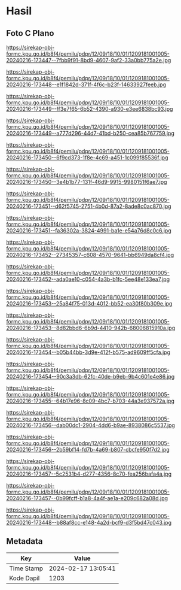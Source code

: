 # Hasil

## Foto C Plano

https://sirekap-obj-formc.kpu.go.id/b8f4/pemilu/pdpr/12/09/18/10/01/1209181001005-20240216-173447--7fbb9f91-8bd9-4607-9af2-33a0bb775a2e.jpg

https://sirekap-obj-formc.kpu.go.id/b8f4/pemilu/pdpr/12/09/18/10/01/1209181001005-20240216-173448--e1f1842d-371f-4f6c-b23f-14633927feeb.jpg

https://sirekap-obj-formc.kpu.go.id/b8f4/pemilu/pdpr/12/09/18/10/01/1209181001005-20240216-173449--ff3e7f65-6b52-4390-a930-e3ee6838bc93.jpg

https://sirekap-obj-formc.kpu.go.id/b8f4/pemilu/pdpr/12/09/18/10/01/1209181001005-20240216-173449--a777d296-44d7-41bd-b250-cea85b767759.jpg

https://sirekap-obj-formc.kpu.go.id/b8f4/pemilu/pdpr/12/09/18/10/01/1209181001005-20240216-173450--6f9cd373-1f8e-4c69-a451-1c099f85536f.jpg

https://sirekap-obj-formc.kpu.go.id/b8f4/pemilu/pdpr/12/09/18/10/01/1209181001005-20240216-173450--3e4b1b77-131f-46d9-9915-9980151f6ae7.jpg

https://sirekap-obj-formc.kpu.go.id/b8f4/pemilu/pdpr/12/09/18/10/01/1209181001005-20240216-173451--d62f5745-2751-4b0d-87a2-8ade8c0ac870.jpg

https://sirekap-obj-formc.kpu.go.id/b8f4/pemilu/pdpr/12/09/18/10/01/1209181001005-20240216-173451--fa36302a-3824-4991-ba1e-e54a76d8c0c6.jpg

https://sirekap-obj-formc.kpu.go.id/b8f4/pemilu/pdpr/12/09/18/10/01/1209181001005-20240216-173452--27345357-c608-4570-9641-bb6949da8cf4.jpg

https://sirekap-obj-formc.kpu.go.id/b8f4/pemilu/pdpr/12/09/18/10/01/1209181001005-20240216-173452--ada0ae10-c054-4a3b-b1fc-5ee48e133ea7.jpg

https://sirekap-obj-formc.kpu.go.id/b8f4/pemilu/pdpr/12/09/18/10/01/1209181001005-20240216-173453--25a84f75-013d-4012-bb52-ea30f80b309e.jpg

https://sirekap-obj-formc.kpu.go.id/b8f4/pemilu/pdpr/12/09/18/10/01/1209181001005-20240216-173453--8d82bbd6-6b9d-4410-942b-68006815910a.jpg

https://sirekap-obj-formc.kpu.go.id/b8f4/pemilu/pdpr/12/09/18/10/01/1209181001005-20240216-173454--b05b44bb-3d9e-412f-b575-ad9609ff5cfa.jpg

https://sirekap-obj-formc.kpu.go.id/b8f4/pemilu/pdpr/12/09/18/10/01/1209181001005-20240216-173454--90c3a3db-62fc-40de-b9eb-9b4c601e4e86.jpg

https://sirekap-obj-formc.kpu.go.id/b8f4/pemilu/pdpr/12/09/18/10/01/1209181001005-20240216-173455--64b17e96-8c09-4bc7-b703-44a3e937572a.jpg

https://sirekap-obj-formc.kpu.go.id/b8f4/pemilu/pdpr/12/09/18/10/01/1209181001005-20240216-173456--dab00dc1-2904-4dd6-b9ae-8938086c5537.jpg

https://sirekap-obj-formc.kpu.go.id/b8f4/pemilu/pdpr/12/09/18/10/01/1209181001005-20240216-173456--2b59bf14-fd7b-4a69-b807-cbcfe950f7d2.jpg

https://sirekap-obj-formc.kpu.go.id/b8f4/pemilu/pdpr/12/09/18/10/01/1209181001005-20240216-173457--5c2531b4-d277-4356-8c70-fea256bafa4a.jpg

https://sirekap-obj-formc.kpu.go.id/b8f4/pemilu/pdpr/12/09/18/10/01/1209181001005-20240216-173457--0b99fcff-b1a8-4a4f-ae1a-e209c682a08d.jpg

https://sirekap-obj-formc.kpu.go.id/b8f4/pemilu/pdpr/12/09/18/10/01/1209181001005-20240216-173448--b88af8cc-e148-4a2d-bcf9-d3f5bd47c043.jpg


## Metadata

| Key        | Value               |
| ---------- | ------------------- |
| Time Stamp | 2024-02-17 13:05:41 |
| Kode Dapil | 1203                |



